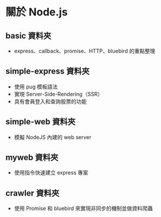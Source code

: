 # 關於 Node.js

## basic 資料夾

- express、callback、promise、HTTP、bluebird 的重點整理

## simple-express 資料夾

- 使用 pug 模板語法
- 實現 Server-Side-Rendering（SSR）
- 具有會員登入和查詢股票的功能

## simple-web 資料夾

- 模擬 NodeJS 內建的 web server

## myweb 資料夾

- 使用指令快速建立 express 專案

## crawler 資料夾

- 使用 Promise 和 bluebird 來實現非同步的機制並做資料爬蟲
